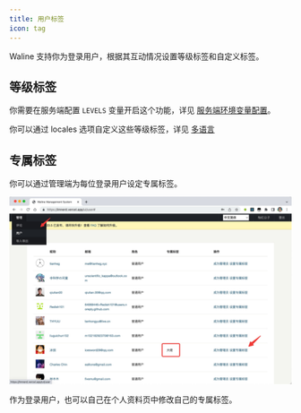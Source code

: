 ```yaml
---
title: 用户标签
icon: tag
---
```


Waline 支持你为登录用户，根据其互动情况设置等级标签和自定义标签。

## 等级标签

你需要在服务端配置 `LEVELS` 变量开启这个功能，详见 [服务端环境变量配置](../../reference/env.md#显示)。

你可以通过 locales 选项自定义这些等级标签，详见 [多语言](./i18n.md#locale-选项)

## 专属标签

你可以通过管理端为每位登录用户设定专属标签。

![](../../assets/label-admin-cn.jpg)

作为登录用户，也可以自己在个人资料页中修改自己的专属标签。
